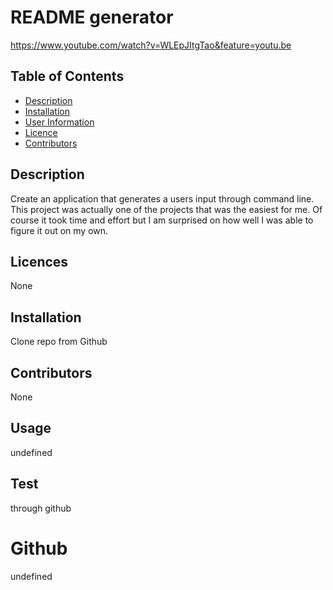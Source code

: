 # README generator

https://www.youtube.com/watch?v=WLEpJItgTao&feature=youtu.be


  ## Table of Contents
   * [Description](#description)
   * [Installation](#installation)
   * [User Information](#usage)
   * [Licence](#licence)
   * [Contributors](#contributors)

   
   ## Description
   Create an application that generates a users input through command line. This project was actually one of the projects that was the easiest for me. Of course it took time and effort but I am surprised on how well I was able to figure it out on my own. 

   ## Licences 
   None

   ## Installation
   Clone repo from Github

   ## Contributors
   None

   ## Usage
   undefined

   ## Test
   through github

   # Github
   undefined

